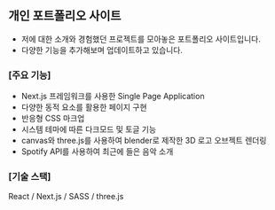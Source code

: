 
## 개인 포트폴리오 사이트
- 저에 대한 소개와 경험했던 프로젝트를 모아놓은 포트폴리오 사이트입니다.
- 다양한 기능을 추가해보며 업데이트하고 있습니다.

### [주요 기능]
- Next.js 프레임워크를 사용한 Single Page Application
- 다양한 동적 요소를 활용한 페이지 구현
- 반응형 CSS 마크업
- 시스템 테마에 따른 다크모드 및 토글 기능
- canvas와 three.js를 사용하여 blender로 제작한 3D 로고 오브젝트 렌더링
- Spotify API를 사용하여 최근에 들은 음악 소개

### [기술 스택]
React / Next.js / SASS / three.js
